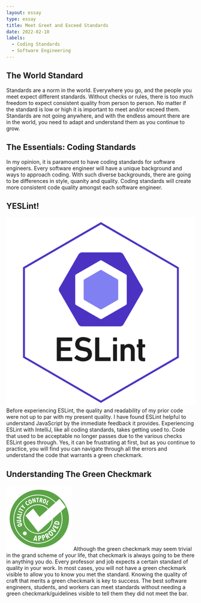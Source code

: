 ```yaml
---
layout: essay
type: essay
title: Meet Greet and Exceed Standards 
date: 2022-02-10
labels:
  - Coding Standards
  - Software Engineering
---
```

## The World Standard
Standards are a norm in the world. Everywhere you go, and the people you meet expect different standards. Without checks or rules, there is too much freedom to expect consistent quality from person to person. No matter if the standard is low or high it is important to meet and/or exceed them. Standards are not going anywhere, and with the endless amount there are in the world, you need to adapt and understand them as you continue to grow.

## The Essentials: Coding Standards
In my opinion, it is paramount to have coding standards for software engineers. Every software engineer will have a unique background and ways to approach coding. With such diverse backgrounds, there are going to be differences in style, quanity and quality. Coding standards will create more consistent code quality amongst each software engineer.

## YESLint!
<img class="ui small right floated rounded image" src="../images/eslint.png">
Before experiencing ESLint, the quality and readability of my prior code were not up to par with my present quality. I have found ESLint helpful to understand JavaScript by the immediate feedback it provides. Experiencing ESLint with IntelliJ, like all coding standards, takes getting used to. Code that used to be acceptable no longer passes due to the various checks ESLint goes through. Yes, it can be frustrating at first, but as you continue to practice, you will find you can navigate through all the errors and understand the code that warrants a green checkmark.

## Understanding The Green Checkmark
<img class="ui small right floated rounded image" src="../images/check.png">
Although the green checkmark may seem trivial in the grand scheme of your life, that checkmark is always going to be there in anything you do. Every professor and job expects a certain standard of quality in your work. In most cases, you will not have a green checkmark visible to allow you to know you met the standard. Knowing the quality of craft that merits a green checkmark is key to success. The best software engineers, students, and workers can meet standards without needing a green checkmark/guidelines visible to tell them they did not meet the bar.


